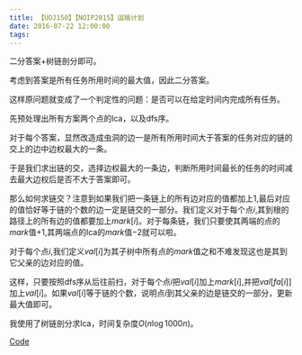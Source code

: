 ```yaml
---
title: 【UOJ150】【NOIP2015】运输计划
date: 2016-07-22 12:00:00
tags:
---
```


二分答案+树链剖分即可。

<!-- more -->

考虑到答案是所有任务所用时间的最大值，因此二分答案。

这样原问题就变成了一个判定性的问题：是否可以在给定时间内完成所有任务。

先预处理出所有方案两个点的lca，以及dfs序。

对于每个答案，显然改造成虫洞的边一是所有所用时间大于答案的任务对应的链的交上的边中边权最大的一条。

于是我们求出链的交，选择边权最大的一条边，判断所用时间最长的任务的时间减去最大边权后是否不大于答案即可。

那么如何求链交？注意到如果我们把一条链上的所有边对应的值都加上$1$,最后对应的值恰好等于链的个数的边一定是链交的一部分。我们定义对于每个点$i$,其到根的路径上的所有边的值都要加上$mark[i]$。对于每条链，我们只要使其两端的点的$mark$值$+1$,其两端点的lca的$mark$值$-2$就可以啦。

对于每个点$i$,我们定义$val[i]$为其子树中所有点的$mark$值之和不难发现这也是其到它父亲的边对应的值。

这样，只要按照dfs序从后往前扫，对于每个点$i$把$val[i]$加上$mark[i]$,并把$val[fa[i]]$加上$val[i]$。如果$val[i]$等于链的个数，说明点$i$到其父亲的边是链交的一部分，更新最大值即可。

我使用了树链剖分求lca，时间复杂度$O(n\log{1000n})$。

[Code](https://github.com/q234rty/OJ-Codes/blob/master/UOJ/150.cpp)









